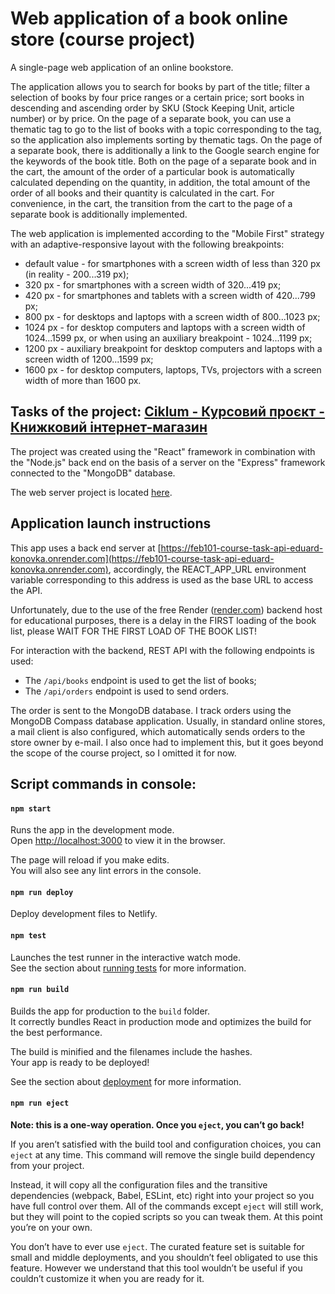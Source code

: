 # Web application of a book online store (course project)

A single-page web application of an online bookstore.

The application allows you to search for books by part of the title; filter a
selection of books by four price ranges or a certain price; sort books in
descending and ascending order by SKU (Stock Keeping Unit, article number) or by
price. On the page of a separate book, you can use a thematic tag to go to the
list of books with a topic corresponding to the tag, so the application also
implements sorting by thematic tags. On the page of a separate book, there is
additionally a link to the Google search engine for the keywords of the book
title. Both on the page of a separate book and in the cart, the amount of the
order of a particular book is automatically calculated depending on the
quantity, in addition, the total amount of the order of all books and their
quantity is calculated in the cart. For convenience, in the cart, the transition
from the cart to the page of a separate book is additionally implemented.

The web application is implemented according to the "Mobile First" strategy with
an adaptive-responsive layout with the following breakpoints:

- default value - for smartphones with a screen width of less than 320 px (in
  reality - 200...319 px);
- 320 px - for smartphones with a screen width of 320...419 px;
- 420 px - for smartphones and tablets with a screen width of 420...799 px;
- 800 px - for desktops and laptops with a screen width of 800...1023 px;
- 1024 px - for desktop computers and laptops with a screen width of 1024...1599
  px, or when using an auxiliary breakpoint - 1024...1199 px;
- 1200 px - auxiliary breakpoint for desktop computers and laptops with a screen
  width of 1200...1599 px;
- 1600 px - for desktop computers, laptops, TVs, projectors with a screen width
  of more than 1600 px.

## Tasks of the project: [Ciklum - Курсовий проєкт - Книжковий інтернет-магазин](https://github.com/Eduard-Konovka/feb101-course-task/blob/main/Ciklum_%D0%9A%D1%83%D1%80%D1%81%D0%BE%D0%B2%D0%B8%D0%B9_%D0%BF%D1%80%D0%BE%D1%94%D0%BA%D1%82__%D0%9A%D0%BD%D0%B8%D0%B6%D0%BA%D0%BE%D0%B2%D0%B8%D0%B9_%D1%96%D0%BD%D1%82%D0%B5%D1%80%D0%BD%D0%B5%D1%82-%D0%BC%D0%B0%D0%B3%D0%B0%D0%B7%D0%B8%D0%BD_.pdf)

The project was created using the "React" framework in combination with the
"Node.js" back end on the basis of a server on the "Express" framework connected
to the "MongoDB" database.

The web server project is located
[here](https://github.com/Eduard-Konovka/feb101-course-task-api).

## Application launch instructions

This app uses a back end server at
[https://feb101-course-task-api-eduard-konovka.onrender.com](https://feb101-course-task-api-eduard-konovka.onrender.com),
accordingly, the REACT_APP_URL environment variable corresponding to this
address is used as the base URL to access the API.

Unfortunately, due to the use of the free Render ([render.com](render.com))
backend host for educational purposes, there is a delay in the FIRST loading of
the book list, please WAIT FOR THE FIRST LOAD OF THE BOOK LIST!

For interaction with the backend, REST API with the following endpoints is used:

- The `/api/books` endpoint is used to get the list of books;
- The `/api/orders` endpoint is used to send orders.

The order is sent to the MongoDB database. I track orders using the MongoDB
Compass database application. Usually, in standard online stores, a mail client
is also configured, which automatically sends orders to the store owner by
e-mail. I also once had to implement this, but it goes beyond the scope of the
course project, so I omitted it for now.

## Script commands in console:

#### `npm start`

Runs the app in the development mode.\
Open [http://localhost:3000](http://localhost:3000) to view it in the browser.

The page will reload if you make edits.\
You will also see any lint errors in the console.

#### `npm run deploy`

Deploy development files to Netlify.

#### `npm test`

Launches the test runner in the interactive watch mode.\
See the section about [running tests](https://facebook.github.io/create-react-app/docs/running-tests)
for more information.

#### `npm run build`

Builds the app for production to the `build` folder.\
It correctly bundles React in production mode and optimizes the build for the best
performance.

The build is minified and the filenames include the hashes.\
Your app is ready to be deployed!

See the section about
[deployment](https://facebook.github.io/create-react-app/docs/deployment) for
more information.

#### `npm run eject`

**Note: this is a one-way operation. Once you `eject`, you can’t go back!**

If you aren’t satisfied with the build tool and configuration choices, you can
`eject` at any time. This command will remove the single build dependency from
your project.

Instead, it will copy all the configuration files and the transitive
dependencies (webpack, Babel, ESLint, etc) right into your project so you have
full control over them. All of the commands except `eject` will still work, but
they will point to the copied scripts so you can tweak them. At this point
you’re on your own.

You don’t have to ever use `eject`. The curated feature set is suitable for
small and middle deployments, and you shouldn’t feel obligated to use this
feature. However we understand that this tool wouldn’t be useful if you couldn’t
customize it when you are ready for it.
